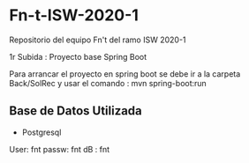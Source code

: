 # Fn-t-ISW-2020-1
Repositorio del equipo Fn't del ramo ISW 2020-1

1r Subida : Proyecto base Spring Boot 


Para arrancar el proyecto en spring boot se debe ir a la carpeta Back/SolRec y usar el comando : mvn spring-boot:run

## Base de Datos Utilizada 
* Postgresql

User: fnt
passw: fnt
dB : fnt


